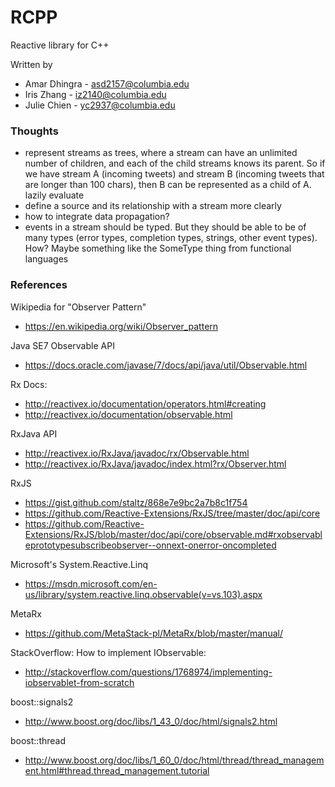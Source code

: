 # RCPP
Reactive library for C++

Written by
* Amar Dhingra - asd2157@columbia.edu
* Iris Zhang   - iz2140@columbia.edu
* Julie Chien  - yc2937@columbia.edu

### Thoughts
* represent streams as trees, where a stream can have an unlimited number of children, and each of the child streams knows its parent. So if we have stream A (incoming tweets) and stream B (incoming tweets that are longer than 100 chars), then B can be represented as a child of A. lazily evaluate
* define a source and its relationship with a stream more clearly
* how to integrate data propagation?
* events in a stream should be typed. But they should be able to be of many types (error types, completion types, strings, other event types). How? Maybe something like the SomeType thing from functional languages
 
### References

Wikipedia for "Observer Pattern"
* https://en.wikipedia.org/wiki/Observer_pattern

Java SE7 Observable API
* https://docs.oracle.com/javase/7/docs/api/java/util/Observable.html

Rx Docs:
* http://reactivex.io/documentation/operators.html#creating
* http://reactivex.io/documentation/observable.html

RxJava API
* http://reactivex.io/RxJava/javadoc/rx/Observable.html
* http://reactivex.io/RxJava/javadoc/index.html?rx/Observer.html

RxJS
* https://gist.github.com/staltz/868e7e9bc2a7b8c1f754
* https://github.com/Reactive-Extensions/RxJS/tree/master/doc/api/core
* https://github.com/Reactive-Extensions/RxJS/blob/master/doc/api/core/observable.md#rxobservableprototypesubscribeobserver--onnext-onerror-oncompleted

Microsoft's System.Reactive.Linq
* https://msdn.microsoft.com/en-us/library/system.reactive.linq.observable(v=vs.103).aspx 

MetaRx
* https://github.com/MetaStack-pl/MetaRx/blob/master/manual/

StackOverflow: How to implement IObservable<T>:
* http://stackoverflow.com/questions/1768974/implementing-iobservablet-from-scratch

boost::signals2
* http://www.boost.org/doc/libs/1_43_0/doc/html/signals2.html

boost::thread
* http://www.boost.org/doc/libs/1_60_0/doc/html/thread/thread_management.html#thread.thread_management.tutorial


